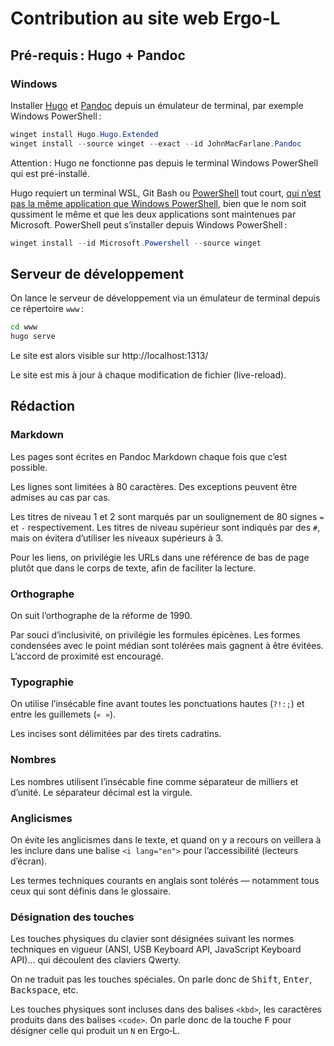 Contribution au site web Ergo‑L
================================================================================


Pré-requis : Hugo + Pandoc
--------------------------------------------------------------------------------

### Windows

Installer [Hugo][] et [Pandoc][] depuis un émulateur de terminal, par exemple
Windows PowerShell :

```powershell
winget install Hugo.Hugo.Extended
winget install --source winget --exact --id JohnMacFarlane.Pandoc
```

Attention : Hugo ne fonctionne pas depuis le terminal Windows PowerShell qui est
pré-installé.

Hugo requiert un terminal WSL, Git Bash ou [PowerShell][] tout court, [qui n’est
pas la même application que Windows PowerShell][WindowsPS], bien que le nom soit
qussiment le même et que les deux applications sont maintenues par Microsoft.
PowerShell peut s’installer depuis Windows PowerShell :

```powershell
winget install --id Microsoft.Powershell --source winget
```

[Hugo]:       https://gohugo.io/installation/windows/
[Pandoc]:     https://pandoc.org/installing.html#windows
[PowerShell]: https://learn.microsoft.com/en-us/powershell/scripting/install/installing-powershell-on-windows?view=powershell-7.4
[WindowsPS]:  https://learn.microsoft.com/en-us/powershell/scripting/whats-new/differences-from-windows-powershell?view=powershell-7.3


Serveur de développement
--------------------------------------------------------------------------------

On lance le serveur de développement via un émulateur de terminal depuis ce
répertoire `www` :

```bash
cd www
hugo serve
```

Le site est alors visible sur http://localhost:1313/

Le site est mis à jour à chaque modification de fichier (live-reload).



Rédaction
--------------------------------------------------------------------------------

### Markdown

Les pages sont écrites en Pandoc Markdown chaque fois que c’est possible.

Les lignes sont limitées à 80 caractères. Des exceptions peuvent être admises
au cas par cas.

Les titres de niveau 1 et 2 sont marqués par un soulignement de 80 signes `=` et
`-` respectivement. Les titres de niveau supérieur sont indiqués par des `#`,
mais on évitera d’utiliser les niveaux supérieurs à 3.

Pour les liens, on privilégie les URLs dans une référence de bas de page plutôt
que dans le corps de texte, afin de faciliter la lecture.

### Orthographe

On suit l’orthographe de la réforme de 1990.

Par souci d’inclusivité, on privilégie les formules épicènes. Les formes
condensées avec le point médian sont tolérées mais gagnent à être évitées.
L’accord de proximité est encouragé.

### Typographie

On utilise l’insécable fine avant toutes les ponctuations hautes (`?!:;`) et
entre les guillemets (`« »`).

Les incises sont délimitées par des tirets cadratins.

### Nombres

Les nombres utilisent l’insécable fine comme séparateur de milliers et d’unité.
Le séparateur décimal est la virgule.

### Anglicismes

On évite les anglicismes dans le texte, et quand on y a recours on veillera à
les inclure dans une balise `<i lang="en">` pour l’accessibilité (lecteurs
d’écran).

Les termes techniques courants en anglais sont tolérés — notamment tous ceux qui
sont définis dans le glossaire.

### Désignation des touches

Les touches physiques du clavier sont désignées suivant les normes techniques en
vigueur (ANSI, USB Keyboard API, JavaScript Keyboard API)… qui découlent des
claviers Qwerty.

On ne traduit pas les touches spéciales. On parle donc de <kbd>Shift</kbd>,
<kbd>Enter</kbd>, <kbd>Backspace</kbd>, etc.

Les touches physiques sont incluses dans des balises `<kbd>`, les caractères
produits dans des balises `<code>`. On parle donc de la touche <kbd>F</kbd> pour
désigner celle qui produit un `N` en Ergo‑L.

